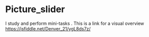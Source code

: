 # Picture_slider
I study and perform mini-tasks .
This is a link for a visual overview 
https://jsfiddle.net/Denver_21/ygL8ds7z/
